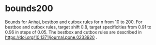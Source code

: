 # bounds200
Bounds for Anhøj, bestbox and cutbox rules for n from 10 to 200. For bestbox and cutbox rules, target shift 0.8, target specificities from 0.91 to 0.96 in steps of 0.05. The bestbox and cutbox rules are described in https://doi.org/10.1371/journal.pone.0233920 . 
